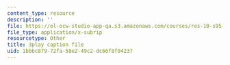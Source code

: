 ```yaml
---
content_type: resource
description: ''
file: https://ol-ocw-studio-app-qa.s3.amazonaws.com/courses/res-10-s95-physics-of-covid-19-transmission-fall-2020/1bbbc87972fa58e249c2dc66f8f04237_lFDL2Qif2vE.srt
file_type: application/x-subrip
resourcetype: Other
title: 3play caption file
uid: 1bbbc879-72fa-58e2-49c2-dc66f8f04237
---
```

